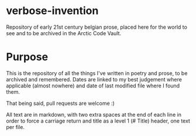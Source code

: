 # verbose-invention
Repository of early 21st century belgian prose, placed here for the world to see and to be archived in the Arctic Code Vault.

# Purpose

This is the repository of all the things I've written in poetry and prose, to be archived and remembered. Dates are linked to my best judgement where applicable (almost nowhere) and date of last modified file where I found them. 

That being said, pull requests are welcome :)

All text are in markdown, with two extra spaces at the end of each line in order to force a carriage return and title as a level 1 (# Title) header, one text per file.
